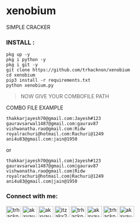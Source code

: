 # xenobium
SIMPLE CRACKER

<h3 align="left">INSTALL :</h3>

````
pkg up -y
pkg i python -y
pkg i git -y
git clone https://github.com/trhacknon/xenobium
cd xenobium
pip3 install -r requirements.txt
python xenobium.py
````

> NOW GIVE YOUR COMBOFILE PATH

COMBO FILE EXAMPLE

````
thakkarjayesh70@gmail.com:Jayesh#123
gauravsarwal1487@gmail.com:gaurav87
vishwanatha.rao@gmail.com:Ridw
royalrachuri@hotmail.com:Rachuri@1249
ani4u83@gmail.com:jain@1950
````

or 

````
thakkarjayesh70@gmail.com|Jayesh#123
gauravsarwal1487@gmail.com|gaurav87
vishwanatha.rao@gmail.com|Ridw
royalrachuri@hotmail.com|Rachuri@1249
ani4u83@gmail.com|jain@1950
````

<h3 align="left">Connect with me:</h3>
<p align="left">
<a href="https://fb.com/" target="blank"><img align="center" src="https://raw.githubusercontent.com/trhacknon/github-profile-readme-generator/master/src/images/icons/Social/facebook.svg" alt="trhacknon" height="30" width="40" /></a>
<a href="https://codepen.io/" target="blank"><img align="center" src="https://raw.githubusercontent.com/trhacknon/github-profile-readme-generator/master/src/images/icons/Social/codepen.svg" alt="akxvau" height="30" width="40" /></a>
<a href="https://dev.to/akxvau" target="blank"><img align="center" src="https://raw.githubusercontent.com/trhacknon/github-profile-readme-generator/master/src/images/icons/Social/devto.svg" alt="akxvau" height="30" width="40" /></a>
<a href="https://twitter.com/" target="blank"><img align="center" src="https://raw.githubusercontent.com/trhacknon/github-profile-readme-generator/master/src/images/icons/Social/twitter.svg" alt="itzakx21" height="30" width="40" /></a>
<a href="https://www.facebook.com/groups/dcbd.official/?ref=share" target="blank"><img align="center" src="https://raw.githubusercontent.com/trhacknon/github-profile-readme-generator/master/src/images/icons/Social/facebook.svg" alt="trhacknon" height="30" width="40" /></a>
<a href="https://stackoverflow.com/users/19373621/" target="blank"><img align="center" src="https://raw.githubusercontent.com/trhacknon/github-profile-readme-generator/master/src/images/icons/Social/stack-overflow.svg" alt="akxvau" height="30" width="40" /></a>
<a href="https://fb.com/" target="blank"><img align="center" src="https://raw.githubusercontent.com/trhacknon/github-profile-readme-generator/master/src/images/icons/Social/facebook.svg" alt="trhacknon" height="30" width="40" /></a>
<a href="https://instagram.com/" target="blank"><img align="center" src="https://raw.githubusercontent.com/trhacknon/github-profile-readme-generator/master/src/images/icons/Social/instagram.svg" alt="akxvau" height="30" width="40" /></a>
</p>


